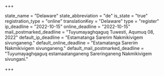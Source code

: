 +++

state_name = "Delaware"
state_abbreviation = "de"
is_state = "true"
registration_type = "online"
translationKey = "Delaware"
type = "register"
ip_deadline = "2022-10-15"
online_deadline = "2022-10-15"
mail_postmarked_deadline = "Tuyumayaghqaguq Tuwesti, Aqumuq 08, 2022"
default_ip_deadline = "Estamatanga Sarerim Nakmikivigem sivunganeng."
default_online_deadline = "Estamatanga Sarerim Nakmikivigem sivunganeng."
default_mail_postmarked_deadline = "Tuyumayaghqaguq estamaatanganeng Sareringaneng Nakmikivigem sivungani."

+++